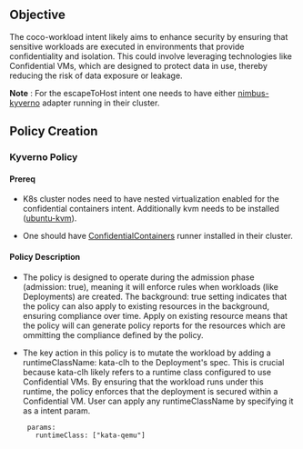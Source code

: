 ## Objective

The coco-workload intent likely aims to enhance security by ensuring that sensitive workloads are executed in environments that provide confidentiality and isolation. This could involve leveraging technologies like Confidential VMs, which are designed to protect data in use, thereby reducing the risk of data exposure or leakage.


**Note** : For the escapeToHost intent one needs to have either [nimbus-kyverno](../../deployments/nimbus-kyverno/Readme.md) adapter running in their cluster.

## Policy Creation

### Kyverno Policy

#### Prereq

- K8s cluster nodes need to have nested virtualization enabled for the confidential containers intent. Additionally kvm needs to be installed ([ubuntu-kvm](https://help.ubuntu.com/community/KVM/Installation)). 

- One should have [ConfidentialContainers](../getting-started.md#confidential-containers) runner installed in their cluster.

#### Policy Description

- The policy is designed to operate during the admission phase (admission: true), meaning it will enforce rules when workloads (like Deployments) are created. The background: true setting indicates that the policy can also apply to existing resources in the background, ensuring compliance over time. Apply on existing resource means that the policy will can generate policy reports for the resources which are ommitting the compliance defined by the policy.

- The key action in this policy is to mutate the workload by adding a runtimeClassName: kata-clh to the Deployment's spec. This is crucial because kata-clh likely refers to a runtime class configured to use Confidential VMs. By ensuring that the workload runs under this runtime, the policy enforces that the deployment is secured within a Confidential VM. User can apply any runtimeClassName by specifying it as a intent param.


   ```
    params:
      runtimeClass: ["kata-qemu"]
   ```


